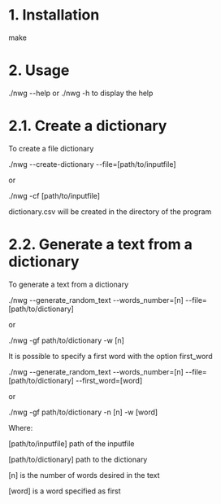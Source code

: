 # 1. Installation
make

# 2. Usage
./nwg --help
or
./nwg -h
to display the help

# 2.1. Create a dictionary
To create a file dictionary

./nwg --create-dictionary --file=[path/to/inputfile]

or

./nwg -cf [path/to/inputfile]

dictionary.csv will be created in the directory of the program

# 2.2. Generate a text from a dictionary
To generate a text from a dictionary

./nwg --generate_random_text --words_number=[n] --file=[path/to/dictionary]

or

./nwg -gf path/to/dictionary -w [n]

It is possible to specify a first word with the option first_word

./nwg --generate_random_text --words_number=[n] --file=[path/to/dictionary] --first_word=[word]

or

./nwg -gf path/to/dictionary -n [n] -w [word]

Where:

[path/to/inputfile] path of the inputfile

[path/to/dictionary] path to the dictionary

[n] is the number of words desired in the text

[word] is a word specified as first
